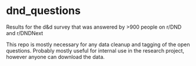 # dnd_questions
Results for the d&amp;d survey that was answered by >900 people on r/DND and r/DNDNext

This repo is mostly necessary for any data cleanup and tagging of the open questions. Probably mostly useful for internal use in the research project, however anyone can download the data.

